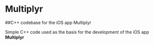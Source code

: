 # Multiplyr
##C++ codebase for the iOS app Multiplyr

Simple C++ code used as the basis for the development of the iOS app **Multiplyr**
